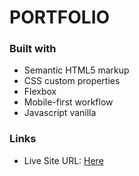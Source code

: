 # PORTFOLIO 

### Built with

- Semantic HTML5 markup
- CSS custom properties
- Flexbox
- Mobile-first workflow
- Javascript vanilla


### Links
- Live Site URL: [Here](https://stefansan26.github.io/portfolio/)
